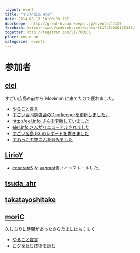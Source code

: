 ```yaml
---
layout: event
title: "すごい広島 #65"
date: 2014-08-13 18:00:00 JST
doorkeeper: http://great-h.doorkeeper.jp/events/14137
facebook: https://www.facebook.com/events/1517253035175333/
togetter: http://togetter.com/li/706055
place: movin_on
categories: events
---
```


# 参加者


## [eiel](http://eiel.info/)

すごい広島の前から Movin'on に来てたので疲れました。

* [やること宣言](https://github.com/great-h/great-h.github.io/issues/1135)
* [すごい合同勉強会のDoorkeeperを更新しました。](https://github.com/LTDD/great-study-2014/commit/917f57b960fa23a1fa26f7b18f2212808f3504ab)
* [http://eiel.info さんを更新していました](https://github.com/eiel/eiel.info/compare/a160cd097e6f9697ca0a1264bbcb1b82e9881d11...84cdf64ecbe19ff471e8d82b0d2998a6e7abe728)
* [eiel.info さんがリニューアルされました](http://eiel.info/)
* [すごい広島 63 のレポートを書きました](https://www.facebook.com/great.hiroshima/posts/434289160047068)
* [すみっこの空さんを読みました](https://github.com/great-h/great-h.github.io/issues/1135#issuecomment-52066011)


## [LirioY](http://twitter.com/LirioY)

* [concrete5](http://concrete5-japan.org/) を [vagrant](https://www.vagrantup.com/)使いインストールした。


## [tsuda_ahr](http://twitter.com/tsuda_ahr)


## [takatayoshitake](http://twitter.com/takatayoshitake)

## [moriC](https://github.com/moriC)

久しぶりに時間があったからたまにはもくもく

* [やること宣言](https://github.com/great-h/great-h.github.io/issues/1138)
* [ログを読む技術を読む](http://moric-life.tumblr.com/post/94628179271)
